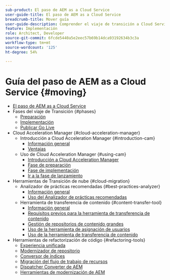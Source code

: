 ```yaml
---
sub-product: El paso de AEM as a Cloud Service
user-guide-title: El paso de AEM as a Cloud Service
breadcrumb-title: Mover guía
user-guide-description: Comprender el viaje de transición a Cloud Service
feature: Implementación
role: Architect, Developer
source-git-commit: 6fcde5440a5e2eec57b69b14dca93192634b3c3a
workflow-type: tm+mt
source-wordcount: '125'
ht-degree: 54%

---
```



# Guía del paso de AEM as a Cloud Service {#moving}

+ [El paso de AEM as a Cloud Service](/help/move-to-cloud-service/home.md)
+ Fases del viaje de Transición {#phases}
   + [Preparación](/help/move-to-cloud-service/migration-readiness.md)
   + [Implementación](/help/move-to-cloud-service/migration-implementation.md)
   + [Publicar Go Live](/help/move-to-cloud-service/migration-post-go-live.md)
+ Cloud Acceleration Manager {#cloud-acceleration-manager}
   + Introducción a Cloud Acceleration Manager {#introduction-cam}
      + [Información general](/help/move-to-cloud-service/cloud-acceleration-manager/introduction/overview-cam.md)
      + [Ventajas](/help/move-to-cloud-service/cloud-acceleration-manager/introduction/benefits-cam.md)
   + Uso de Cloud Acceleration Manager {#using-cam}
      + [Introducción a Cloud Acceleration Manager](/help/move-to-cloud-service/cloud-acceleration-manager/using-cam/getting-started-cam.md)
      + [Fase de preparación](/help/move-to-cloud-service/cloud-acceleration-manager/using-cam/cam-readiness-phase.md)
      + [Fase de implementación](/help/move-to-cloud-service/cloud-acceleration-manager/using-cam/cam-implementation-phase.md)
      + [Ir a la fase de lanzamiento](/help/move-to-cloud-service/cloud-acceleration-manager/using-cam/cam-golive-phase.md)
+ Herramientas de Transición de nube {#cloud-migration}
   + Analizador de prácticas recomendadas {#best-practices-analyzer}
      + [Información general](/help/move-to-cloud-service/best-practices-analyzer/overview-best-practices-analyzer.md)
      + [Uso del Analizador de prácticas recomendadas](/help/move-to-cloud-service/best-practices-analyzer/using-best-practices-analyzer.md)
   + Herramienta de transferencia de contenido {#content-transfer-tool}
      + [Información general](/help/move-to-cloud-service/content-transfer-tool/overview-content-transfer-tool.md)
      + [Requisitos previos para la herramienta de transferencia de contenido](/help/move-to-cloud-service/content-transfer-tool/prerequisites-content-transfer-tool.md)
      + [Gestión de repositorios de contenido grandes](/help/move-to-cloud-service/content-transfer-tool/handling-large-content-repositories.md)
      + [Uso de la herramienta de asignación de usuarios](/help/move-to-cloud-service/content-transfer-tool/using-user-mapping-tool.md)
      + [Uso de la herramienta de transferencia de contenido](/help/move-to-cloud-service/content-transfer-tool/using-content-transfer-tool.md)
+ Herramientas de refactorización de código {#refactoring-tools}
   + [Experiencia unificada](/help/move-to-cloud-service/unified-experience.md)
   + [Modernizador de repositorio](/help/move-to-cloud-service/refactoring-tools/repo-modernizer.md)
   + [Conversor de índices](/help/move-to-cloud-service/refactoring-tools/index-converter.md)
   + [Migración del flujo de trabajo de recursos](/help/move-to-cloud-service/moving-to-aem-assets/asset-workflow-migration-tool.md)
   + [Dispatcher Converter de AEM](/help/move-to-cloud-service/refactoring-tools/dispatcher-transformation-utility-tools.md)
   + [Herramientas de modernización de AEM](/help/move-to-cloud-service/refactoring-tools/aem-modernization-tools.md)
